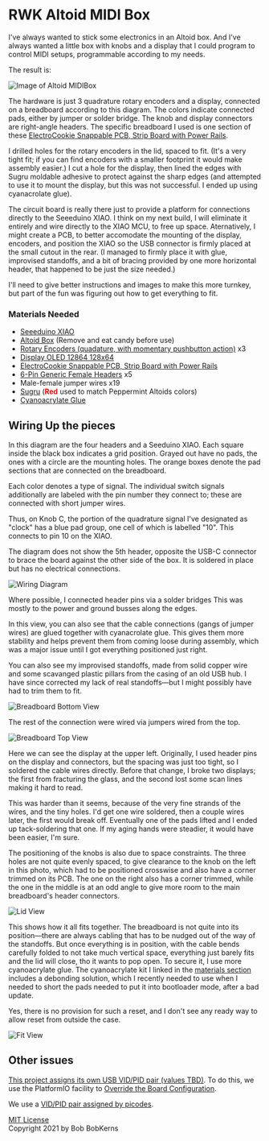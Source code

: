 # RWK Altoid MIDI Box

I've always wanted to stick some electronics in an Altoid box. And I've always wanted a little box with knobs and a display that I could program to control MIDI setups, programmable according to my needs.

The result is:

![Image of Altoid MIDIBox](Altoid-MIDIBox.jpeg)

The hardware is just 3 quadrature rotary encoders and a display, connected on a breadboard according to this diagram. The colors indicate connected pads, either by jumper or solder bridge. The knob and display connectors are right-angle headers. The specific breadboard I used is one section of these [ElectroCookie Snappable PCB, Strip Board with Power Rails](https://www.amazon.com/gp/product/B07ZYTZ48N/ref=ppx_yo_dt_b_asin_image_o04_s01?ie=UTF8&psc=1).

I drilled holes for the rotary encoders in the lid, spaced to fit. (It's a very tight fit; if you can find encoders with a smaller footprint it would make assembly easier.) I cut a hole for the display, then lined the edges with Sugru moldable adhesive to protect against the sharp edges (and attempted to use it to mount the display, but this was not successful. I ended up using cyanacrolate glue).

The circuit board is really there just to provide a platform for connections directly to the Seeeduino XIAO. I think on my next build, I will eliminate it entirely and wire directly to the XIAO MCU, to free up space. Aternatively, I might create a PCB, to better accomodate the mounting of the display, encoders, and position the XIAO so the USB connector is firmly placed at the small cutout in the rear. (I managed to firmly place it with glue, improvised standoffs, and a bit of bracing provided by one more horizontal header, that happened to be just the size needed.)

I'll need to give better instructions and images to make this more turnkey, but part of the fun was figuring out how to get everything to fit.

### <a name="materials">Materials Needed</a>
* [Seeeduino XIAO](https://www.amazon.com/gp/product/B087D2VSBL/ref=ppx_yo_dt_b_asin_title_o07_s00)
* [Altoid Box](https://www.amazon.com/ALTOIDS-Curiously-Strong-Peppermint-Pocket-Sized/dp/B07GG67NNH/ref=sr_1_7) (Remove and eat candy before use)
* [Rotary Encoders (quadature, with momentary pushbutton action)](https://www.amazon.com/gp/product/B07B68H6R8/ref=ppx_yo_dt_b_asin_title_o01_s02) x3
* [Display OLED 12864 128x64](https://www.amazon.com/gp/product/B08FD643VZ/ref=ppx_yo_dt_b_asin_title_o03_s01)
* [ElectroCookie Snappable PCB, Strip Board with Power Rails](https://www.amazon.com/gp/product/B07ZYTZ48N/ref=ppx_yo_dt_b_asin_image_o04_s01?ie=UTF8&psc=1)
* [6-Pin Generic Female Headers](https://www.amazon.com/gp/product/B00OE8GTQ8/ref=ppx_yo_dt_b_asin_title_o07_s02) x5
* Male-female jumper wires x19
* [Sugru](https://www.amazon.com/Sugru-I000951-Moldable-Multi-Purpose-Creative/dp/B089WHM982/ref=sr_1_1_sspa) (<span style='color:red; font-weight:bold;'>Red</span> used to match Peppermint Altoids colors)
* [Cyanoacrylate Glue](https://www.amazon.com/gp/product/B07VWL8PMF/ref=ppx_yo_dt_b_asin_title_o04_s00)

## Wiring Up the pieces

In this diagram are the four headers and a Seeduino XIAO. Each square inside the black box indicates a grid position. Grayed out have no pads, the ones with a circle are the mounting holes. The orange boxes denote the pad sections that are connected on the breadboard.

Each color denotes a type of signal. The individual switch signals additionally are labeled with the pin number they connect to; these are connected with short jumper wires.

Thus, on Knob C, the portion of the quadrature signal I've designated as "clock" has a blue pad group, one cell of which is labelled "10". This connects to pin 10 on the XIAO.

The diagram does not show the 5th header, opposite the USB-C connector to brace the board against the other side of the box. It is soldered in place but has no electrical connections.

![Wiring Diagram](wiring-diagram.png)

Where possible, I connected header pins via a solder bridges This was mostly to the power and ground busses along the edges.

In this view, you can also see that the cable connections (gangs of jumper wires) are glued together with cyanacrolate glue. This gives them more stability and helps prevent them from coming loose during assembly, which was a major issue until I got everything positioned just right.

You can also see my improvised standoffs, made from solid copper wire and some scavanged plastic pillars from the casing of an old USB hub. I have since corrected my lack of real standoffs—but I might possibly have had to trim them to fit.

![Breadboard Bottom View](Breadboard-Bottom-View.jpg)

The rest of the connection were wired via jumpers wired from the top.

![Breadboard Top View](Breadboard-Top-View.jpg)

Here we can see the display at the upper left. Originally, I used header pins on the display and connectors, but the spacing was just too tight, so I soldered the cable wires directly. Before that change, I broke two displays; the first from fracturing the glass, and the second lost some scan lines making it hard to read.

This was harder than it seems, because of the very fine strands of the wires, and the tiny holes. I'd get one wire soldered, then a couple wires later, the first would break off. Eventually one of the pads lifted and I ended up tack-soldering that one. If my aging hands were steadier, it would have been easier, I'm sure.

The positioning of the knobs is also due to space constraints. The three holes are not quite evenly spaced, to give clearance to the knob on the left in this photo, which had to be positioned crosswise and also have a corner trimmed on its PCB. The one on the right also has a corner trimmed, while the one in the middle is at an odd angle to give more room to the main breadboard's header connectors.

![Lid View](Lid-View.jpg)

This shows how it all fits together. The breadboard is not quite into its position—there are always cabling that has to be nudged out of the way of the standoffs. But once everything is in position, with the cable bends carefully folded to not take much vertical space, everything just barely fits and the lid will close, tho it wants to pop open. To secure it, I use more cyanoacrylate glue. The cyanoacrylate kit I linked in the [materials section](#materials) includes a debonding solution, which I recently needed to use when I needed to short the pads needed to put it into bootloader mode, after a bad update.

Yes, there is no provision for such a reset, and I don't see any ready way to allow reset from outside the case.

![Fit View](Fit-View.jpg)

## Other issues

[This project assigns its own USB VID/PID pair (values TBD)](USB_IDS.md). To do this, we use the PlatformIO facility to [Override the Board Configuration](https://docs.platformio.org/en/latest/projectconf/advanced_scripting.html#override-board-configuration).

We use a [VID/PID pair assigned by picodes](https://github.com/pidcodes/pidcodes.github.com/blob/master/1209/C10C/index.md).

[MIT License](LICENSE.md)\
Copyright 2021 by Bob BobKerns